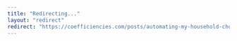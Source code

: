 ```yaml
---
title: "Redirecting..."
layout: "redirect"
redirect: "https://coefficiencies.com/posts/automating-my-household-chore-reminders/"
---
```

